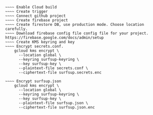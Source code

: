 ~~~~ Create GCP project
~~~~ Enable Cloud build
~~~~ Create trigger
~~~~ Connect github project
~~~~ Create firebase project
~~~~ Create firestore DB, use production mode. Choose location carefully.
~~~~ Download firebase config file config file for your project. https://firebase.google.com/docs/admin/setup
~~~~ Create KMS keyring and key
~~~~ Encrypt secrets.conf.
    gcloud kms encrypt \
      --location global \
      --keyring surfsup-keyring \
      --key surfsup-key \
      --plaintext-file secrets.conf \
      --ciphertext-file surfsup.secrets.enc

~~~~ Encrypt surfsup.json
    gcloud kms encrypt \
      --location global \
      --keyring surfsup-keyring \
      --key surfsup-key \
      --plaintext-file surfsup.json \
      --ciphertext-file surfsup.json.enc